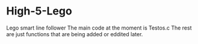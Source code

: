 # High-5-Lego
Lego smart line follower
The main code at the moment is Testos.c
The rest are just functions that are being added or eddited later.
